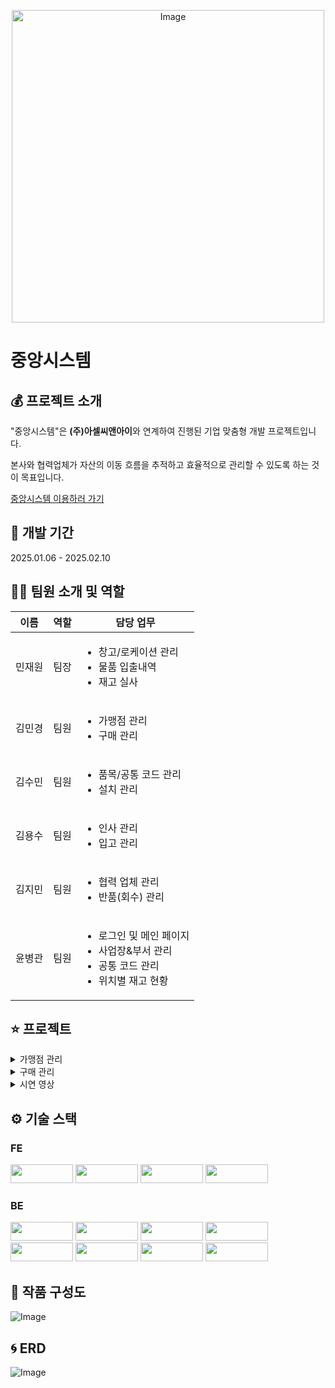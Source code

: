 <p align="center">
  <img src="https://github.com/user-attachments/assets/d7a2e62e-74f2-4a79-a0fb-75439e113c3e" alt="Image" width="500">
</p>

# 중앙시스템

## 💰 프로젝트 소개
"중앙시스템"은 **(주)아셀씨앤아이**와 연계하여 진행된 기업 맞춤형 개발 프로젝트입니다.

본사와 협력업체가 자산의 이동 흐름을 추적하고 효율적으로 관리할 수 있도록 하는 것이 목표입니다.

[중앙시스템 이용하러 가기](http://15.164.103.60:8080/login/)

## 📆 개발 기간
2025.01.06 - 2025.02.10

## 👩‍💻 팀원 소개 및 역할
<table>
  <thead>
    <tr>
      <th>이름</th>
      <th>역할</th>
      <th>담당 업무</th>
    </tr>
  </thead>
  <tbody>
    <tr>
      <td>민재원</td>
      <td>팀장</td>
      <td>
        <ul>
          <li>창고/로케이션 관리</li>
          <li>물품 입출내역</li>
          <li>재고 실사</li>
        </ul>
      </td>
    </tr>
    <tr>
      <td>김민경</td>
      <td>팀원</td>
      <td>
        <ul>
          <li>가맹점 관리</li>
          <li>구매 관리</li>
        </ul>
      </td>
    </tr>
    <tr>
      <td>김수민</td>
      <td>팀원</td>
      <td>
        <ul>
          <li>품목/공통 코드 관리</li>
          <li>설치 관리</li>
        </ul>
      </td>
    </tr>
    <tr>
      <td>김용수</td>
      <td>팀원</td>
      <td>
        <ul>
          <li>인사 관리</li>
          <li>입고 관리</li>
        </ul>
      </td>
    </tr>
    <tr>
      <td>김지민</td>
      <td>팀원</td>
      <td>
        <ul>
          <li>협력 업체 관리</li>
          <li>반품(회수) 관리</li>
        </ul>
      </td>
    </tr>
    <tr>
      <td>윤병관</td>
      <td>팀원</td>
      <td>
        <ul>
          <li>로그인 및 메인 페이지</li>
          <li>사업장&부서 관리</li>
          <li>공통 코드 관리</li>
          <li>위치별 재고 현황</li>
        </ul>
      </td>
    </tr>
  </tbody>
</table>


## ⭐ 프로젝트
<details>
  <summary>가맹점 관리</summary>
  <img src="https://github.com/user-attachments/assets/42f6eac6-22e4-4587-9716-5a68ed5e5f43" width="1000">
  <img src="https://github.com/user-attachments/assets/eb1cdf92-ee71-483a-b0b3-b7660f94f502" width="1000">
  <img src="https://github.com/user-attachments/assets/6438005a-6b8e-4b61-8215-9dace0ced6d1" width="1000">
</details>
<details>
  <summary>구매 관리</summary>
  <img src="https://github.com/user-attachments/assets/fefc4d33-c999-4bd6-b9b6-1ba9e2d3d4ba" width="1000">
  <img src="https://github.com/user-attachments/assets/87561da1-1833-4a9b-b860-ed094a4e9eb0" width="1000">
  <img src="https://github.com/user-attachments/assets/b6789186-e8cd-4ccc-a37a-36ad9d08f3d9" width="1000">
  <img src="https://github.com/user-attachments/assets/3f00ecbc-f72f-4d5d-b285-594fcdf647e5" width="1000">
  <img src="https://github.com/user-attachments/assets/99bc0ae1-02c6-4a56-9829-3c73042ac465" width="1000">
</details>
<details>
  <summary>시연 영상</summary>
  (https://www.youtube.com/watch?v=XLRMTW2CY7A)
</details>

## ⚙ 기술 스택 
### FE
<img src="https://img.shields.io/badge/JavaScript-F7DF1E?style=flat-square&logo=JavaScript&logoColor=black" width="100" height="30"/>  <img src="https://img.shields.io/badge/Node.js-5FA04E?style=flat-square&logo=Node.js&logoColor=white" width="100" height="30"/>
<img src="https://img.shields.io/badge/React-61DAFB?style=flat-square&logo=React&logoColor=white" width="100" height="30"/> <img src="https://img.shields.io/badge/Chakra%20UI-319795?style=flat-square&logo=Chakra%20UI&logoColor=white" width="100" height="30"/>

### BE
<img src="https://img.shields.io/badge/Java-007396?style=flat-square&logo=Java&logoColor=white" style="width: 100px; height: 30px; object-fit: contain;" /> <img src="https://img.shields.io/badge/Spring%20Boot-6DB33F?style=flat-square&logo=Spring%20Boot&logoColor=white" style="width: 100px; height: 30px; object-fit: contain;" /> 
<img src="https://img.shields.io/badge/Lombok-A61F22?style=flat-square&logo=Lombok&logoColor=white" width="100" height="30"/> <img src="https://img.shields.io/badge/MyBatis-8A2D39?style=flat-square&logo=MyBatis&logoColor=white" style="width: 100px; height: 30px; object-fit: contain;" /> 
<img src="https://img.shields.io/badge/MariaDB-003B57?style=flat-square&logo=MariaDB&logoColor=white" style="width: 100px; height: 30px; object-fit: contain;" /> <img src="https://img.shields.io/badge/AWS-232F3E?style=flat-square&logo=Amazon%20AWS&logoColor=white" style="width: 100px; height: 30px; object-fit: contain;" /> 
<img src="https://img.shields.io/badge/AWS%20EC2-FF9900?style=flat-square&logo=Amazon%20EC2&logoColor=white" style="width: 100px; height: 30px; object-fit: contain;" /> <img src="https://img.shields.io/badge/Docker-2496ED?style=flat-square&logo=Docker&logoColor=white" width="100" height="30"/> 

## 🔎 작품 구성도
![Image](https://github.com/user-attachments/assets/fcc27c41-c750-4c76-9bdb-fe5df8d74891)

## 🌀 ERD
![Image](https://github.com/user-attachments/assets/0758d2c0-6639-41a2-bace-9f2a76e30423)
